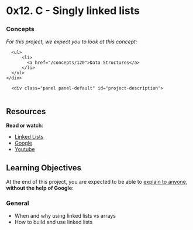 # 0x12. C - Singly linked lists

<h3 class="panel-title">Concepts</h3>
    </div>
    <div class="panel-body">
      <p>
        <em>For this project, we expect you to look at this concept:</em>
      </p>

      <ul>
          <li>
            <a href="/concepts/120">Data Structures</a>
          </li>
      </ul>
    </div>
  </div>


      <div class="panel panel-default" id="project-description">
  <div class="panel-body">
    <p><img src="https://s3.amazonaws.com/intranet-projects-files/holbertonschool-low_level_programming/229/giphy-3.gif" alt="" style="" /></p>

<h2>Resources</h2>

<p><strong>Read or watch</strong>:</p>

<ul>
<li><a href="/rltoken/joxg32-tt4lUh8Afgst8tA" title="Linked Lists" target="_blank">Linked Lists</a> </li>
<li><a href="/rltoken/USaZbNdfcuIFII-K2YPsKQ" title="Google" target="_blank">Google</a> </li>
<li><a href="/rltoken/epKUCIcoA6XaN1T3Vtr_9w" title="Youtube" target="_blank">Youtube</a> </li>
</ul>

<h2>Learning Objectives</h2>

<p>At the end of this project, you are expected to be able to <a href="/rltoken/xtUoOGrH_fQu_r19q1Tivw" title="explain to anyone" target="_blank">explain to anyone</a>, <strong>without the help of Google</strong>:</p>

<h3>General</h3>

<ul>
<li>When and why using linked lists vs arrays</li>
<li>How to build and use linked lists</li>
</ul>

